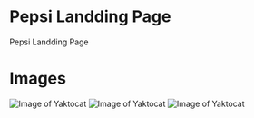# Pepsi Landding Page
 Pepsi Landding Page

 # Images
 ![Image of Yaktocat](https://i.ibb.co/3cfBrP4/01.jpg)
 ![Image of Yaktocat](https://i.ibb.co/ZSsTZgq/02.jpg)
 ![Image of Yaktocat](https://i.ibb.co/PMQ51CV/03.jpg)
